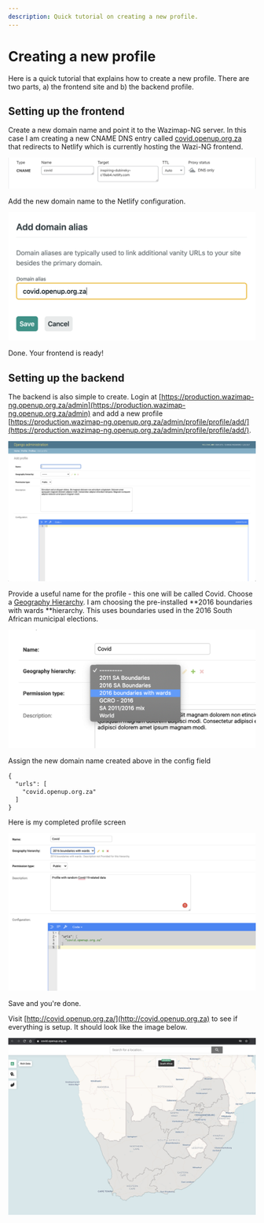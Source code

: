 ```yaml
---
description: Quick tutorial on creating a new profile.
---
```


# Creating a new profile

Here is a quick tutorial that explains how to create a new profile. There are two parts, a) the frontend site and b) the backend profile.

## Setting up the frontend

Create a new domain name and point it to the Wazimap-NG server. In this case I am creating a new CNAME DNS entry called [covid.openup.org.za](https://covid.openup.org.za) that redirects to Netlify which is currently hosting the Wazi-NG frontend.

![Adding a CNAME DNS entry](../.gitbook/assets/screen-shot-2020-09-12-at-09.16.37.png)

Add the new domain name to the Netlify configuration.

![Create a new domain alias on Netlify](../.gitbook/assets/screen-shot-2020-09-12-at-09.21.53.png)

Done. Your frontend is ready!

## Setting up the backend

The backend is also simple to create. Login at [https://production.wazimap-ng.openup.org.za/admin](https://production.wazimap-ng.openup.org.za/admin) and add a new profile [https://production.wazimap-ng.openup.org.za/admin/profile/profile/add/](https://production.wazimap-ng.openup.org.za/admin/profile/profile/add/). 

![](../.gitbook/assets/screen-shot-2020-09-12-at-09.12.33.png)

Provide a useful name for the profile - this one will be called Covid. Choose a [Geography Hierarchy](../system-architecture/geography-hierarchies.md). I am choosing the pre-installed **2016 boundaries with wards **hierarchy. This uses boundaries used in the 2016 South African municipal elections.

![](../.gitbook/assets/screen-shot-2020-09-12-at-09.24.39.png)

Assign the new domain name created above in the config field

```
{
  "urls": [
    "covid.openup.org.za"
  ]
}
```

Here is my completed profile screen

![](../.gitbook/assets/screen-shot-2020-09-12-at-09.30.57.png)

Save and you're done.

Visit [http://covid.openup.org.za/](http://covid.openup.org.za) to see if everything is setup. It should look like the image below.

![](../.gitbook/assets/screen-shot-2020-09-12-at-09.32.29.png)
